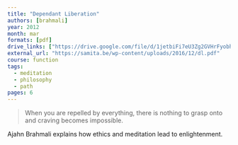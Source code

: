 ```yaml
---
title: "Dependant Liberation"
authors: [brahmali]
year: 2012
month: mar
formats: [pdf]
drive_links: ["https://drive.google.com/file/d/1jetbiFi7eU3Zg2GVHrFyobh5uNuQxfZG/view?usp=drivesdk"]
external_url: "https://samita.be/wp-content/uploads/2016/12/dl.pdf"
course: function
tags:
  - meditation
  - philosophy
  - path
pages: 6
---
```


> When you are repelled by everything, there is nothing to grasp onto and craving becomes impossible.

Ajahn Brahmali explains how ethics and meditation lead to enlightenment.
